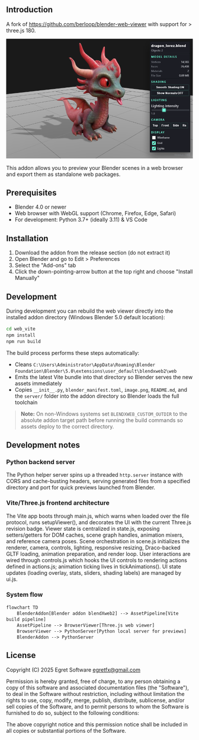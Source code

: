 


## Introduction

A fork of https://github.com/berloop/blender-web-viewer with support for  > three.js 180.

![BlendXWeb Preview](./image.png)

This addon allows you to preview your Blender scenes in a web browser and export them as standalone web packages.


## Prerequisites

- Blender 4.0 or newer
- Web browser with WebGL support (Chrome, Firefox, Edge, Safari)
- For development: Python 3.7+ (ideally 3.11) & VS Code

## Installation

1. Download the addon from the release section (do not extract it)
2. Open Blender and go to Edit > Preferences
3. Select the "Add-ons" tab
4. Click the down-pointing-arrow button at the top right and choose "Install Manually"

## Development

During development you can rebuild the web viewer directly into the installed addon directory (Windows Blender 5.0 default location):

```bash
cd web_vite
npm install
npm run build
```

The build process performs these steps automatically:

- Cleans `C:\Users\Administrator\AppData\Roaming\Blender Foundation\Blender\5.0\extensions\user_default\blendxweb2\web`
- Emits the latest Vite bundle into that directory so Blender serves the new assets immediately
- Copies `__init__.py`, `blender_manifest.toml`, `image.png`, `README.md`, and the `server/` folder into the addon directory so Blender loads the full toolchain

> **Note:** On non-Windows systems set `BLENDXWEB_CUSTOM_OUTDIR` to the absolute addon target path before running the build commands so assets deploy to the correct directory.

## Development notes

### Python backend server
The Python helper server spins up a threaded `http.server` instance with CORS and cache-busting headers, serving generated files from a specified directory and port for quick previews launched from Blender.

### Vite/Three.js frontend architecture
The Vite app boots through main.js, which warns when loaded over the file protocol, runs setupViewer(), and decorates the UI with the current Three.js revision badge. Viewer state is centralized in state.js, exposing setters/getters for DOM caches, scene graph handles, animation mixers, and reference camera poses. Scene orchestration in scene.js initializes the renderer, camera, controls, lighting, responsive resizing, Draco-backed GLTF loading, animation preparation, and render loop. User interactions are wired through controls.js which hooks the UI controls to rendering actions defined in actions.js; animation ticking lives in tickAnimations(). UI state updates (loading overlay, stats, sliders, shading labels) are managed by ui.js.

### System flow
```mermaid
flowchart TD
    BlenderAddon[Blender addon blendXweb2] --> AssetPipeline[Vite build pipeline]
    AssetPipeline --> BrowserViewer[Three.js web viewer]
    BrowserViewer --> PythonServer[Python local server for previews]
    BlenderAddon --> PythonServer
```

## License

Copyright (C) 2025 Egret Software egretfx@gmail.com

Permission is hereby granted, free of charge, to any person obtaining a copy of this software and associated documentation files (the "Software"), to deal in the Software without restriction, including without limitation the rights to use, copy, modify, merge, publish, distribute, sublicense, and/or sell copies of the Software, and to permit persons to whom the Software is furnished to do so, subject to the following conditions:

The above copyright notice and this permission notice shall be included in all copies or substantial portions of the Software.
